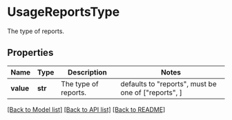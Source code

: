 # UsageReportsType

The type of reports.

## Properties
Name | Type | Description | Notes
------------ | ------------- | ------------- | -------------
**value** | **str** | The type of reports. | defaults to "reports",  must be one of ["reports", ]

[[Back to Model list]](README.md#documentation-for-models) [[Back to API list]](README.md#documentation-for-api-endpoints) [[Back to README]](README.md)


